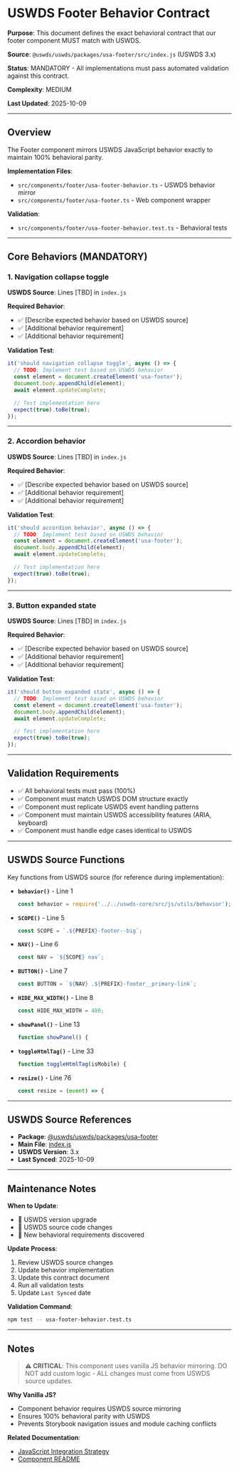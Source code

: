 # USWDS Footer Behavior Contract

**Purpose**: This document defines the exact behavioral contract that our footer component MUST match with USWDS.

**Source**: `@uswds/uswds/packages/usa-footer/src/index.js` (USWDS 3.x)

**Status**: MANDATORY - All implementations must pass automated validation against this contract.

**Complexity**: MEDIUM

**Last Updated**: 2025-10-09

---

## Overview

The Footer component mirrors USWDS JavaScript behavior exactly to maintain 100% behavioral parity.

**Implementation Files**:

- `src/components/footer/usa-footer-behavior.ts` - USWDS behavior mirror
- `src/components/footer/usa-footer.ts` - Web component wrapper

**Validation**:

- `src/components/footer/usa-footer-behavior.test.ts` - Behavioral tests

---

## Core Behaviors (MANDATORY)

### 1. Navigation collapse toggle

**USWDS Source**: Lines [TBD] in `index.js`

**Required Behavior**:

- ✅ [Describe expected behavior based on USWDS source]
- ✅ [Additional behavior requirement]
- ✅ [Additional behavior requirement]

**Validation Test**:

```typescript
it('should navigation collapse toggle', async () => {
  // TODO: Implement test based on USWDS behavior
  const element = document.createElement('usa-footer');
  document.body.appendChild(element);
  await element.updateComplete;

  // Test implementation here
  expect(true).toBe(true);
});
```

---

### 2. Accordion behavior

**USWDS Source**: Lines [TBD] in `index.js`

**Required Behavior**:

- ✅ [Describe expected behavior based on USWDS source]
- ✅ [Additional behavior requirement]
- ✅ [Additional behavior requirement]

**Validation Test**:

```typescript
it('should accordion behavior', async () => {
  // TODO: Implement test based on USWDS behavior
  const element = document.createElement('usa-footer');
  document.body.appendChild(element);
  await element.updateComplete;

  // Test implementation here
  expect(true).toBe(true);
});
```

---

### 3. Button expanded state

**USWDS Source**: Lines [TBD] in `index.js`

**Required Behavior**:

- ✅ [Describe expected behavior based on USWDS source]
- ✅ [Additional behavior requirement]
- ✅ [Additional behavior requirement]

**Validation Test**:

```typescript
it('should button expanded state', async () => {
  // TODO: Implement test based on USWDS behavior
  const element = document.createElement('usa-footer');
  document.body.appendChild(element);
  await element.updateComplete;

  // Test implementation here
  expect(true).toBe(true);
});
```

---

## Validation Requirements

- ✅ All behavioral tests must pass (100%)
- ✅ Component must match USWDS DOM structure exactly
- ✅ Component must replicate USWDS event handling patterns
- ✅ Component must maintain USWDS accessibility features (ARIA, keyboard)
- ✅ Component must handle edge cases identical to USWDS

---

## USWDS Source Functions

Key functions from USWDS source (for reference during implementation):

- **`behavior()`** - Line 1

  ```javascript
  const behavior = require('../../uswds-core/src/js/utils/behavior');
  ```

- **`SCOPE()`** - Line 5

  ```javascript
  const SCOPE = `.${PREFIX}-footer--big`;
  ```

- **`NAV()`** - Line 6

  ```javascript
  const NAV = `${SCOPE} nav`;
  ```

- **`BUTTON()`** - Line 7

  ```javascript
  const BUTTON = `${NAV} .${PREFIX}-footer__primary-link`;
  ```

- **`HIDE_MAX_WIDTH()`** - Line 8

  ```javascript
  const HIDE_MAX_WIDTH = 480;
  ```

- **`showPanel()`** - Line 13

  ```javascript
  function showPanel() {
  ```

- **`toggleHtmlTag()`** - Line 33

  ```javascript
  function toggleHtmlTag(isMobile) {
  ```

- **`resize()`** - Line 76
  ```javascript
  const resize = (event) => {
  ```

---

## USWDS Source References

- **Package**: [@uswds/uswds/packages/usa-footer](https://github.com/uswds/uswds/tree/develop/packages/usa-footer)
- **Main File**: [index.js](https://github.com/uswds/uswds/blob/develop/packages/usa-footer/src/index.js)
- **USWDS Version**: 3.x
- **Last Synced**: 2025-10-09

---

## Maintenance Notes

**When to Update**:

- 🔄 USWDS version upgrade
- 🐛 USWDS source code changes
- 🧪 New behavioral requirements discovered

**Update Process**:

1. Review USWDS source changes
2. Update behavior implementation
3. Update this contract document
4. Run all validation tests
5. Update `Last Synced` date

**Validation Command**:

```bash
npm test -- usa-footer-behavior.test.ts
```

---

## Notes

> **⚠️ CRITICAL**: This component uses vanilla JS behavior mirroring.
> DO NOT add custom logic - ALL changes must come from USWDS source updates.

**Why Vanilla JS?**

- Component behavior requires USWDS source mirroring
- Ensures 100% behavioral parity with USWDS
- Prevents Storybook navigation issues and module caching conflicts

**Related Documentation**:

- [JavaScript Integration Strategy](../../../docs/JAVASCRIPT_INTEGRATION_STRATEGY.md)
- [Component README](./README.mdx)
